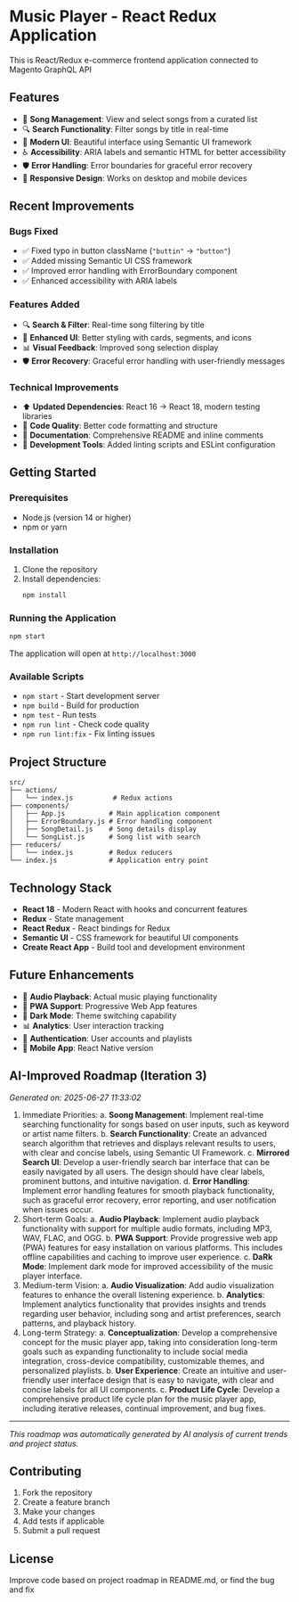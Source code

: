 # Music Player - React Redux Application

This is React/Redux e-commerce frontend application connected to Magento GraphQL API


## Features

- 🎵 **Song Management**: View and select songs from a curated list
- 🔍 **Search Functionality**: Filter songs by title in real-time
- 🎨 **Modern UI**: Beautiful interface using Semantic UI framework
- ♿ **Accessibility**: ARIA labels and semantic HTML for better accessibility
- 🛡️ **Error Handling**: Error boundaries for graceful error recovery
- 📱 **Responsive Design**: Works on desktop and mobile devices

## Recent Improvements

### Bugs Fixed
- ✅ Fixed typo in button className (`"buttin"` → `"button"`)
- ✅ Added missing Semantic UI CSS framework
- ✅ Improved error handling with ErrorBoundary component
- ✅ Enhanced accessibility with ARIA labels

### Features Added
- 🔍 **Search & Filter**: Real-time song filtering by title
- 🎨 **Enhanced UI**: Better styling with cards, segments, and icons
- 📊 **Visual Feedback**: Improved song selection display
- 🛡️ **Error Recovery**: Graceful error handling with user-friendly messages

### Technical Improvements
- ⬆️ **Updated Dependencies**: React 16 → React 18, modern testing libraries
- 🧹 **Code Quality**: Better code formatting and structure
- 📝 **Documentation**: Comprehensive README and inline comments
- 🔧 **Development Tools**: Added linting scripts and ESLint configuration

## Getting Started

### Prerequisites
- Node.js (version 14 or higher)
- npm or yarn

### Installation
1. Clone the repository
2. Install dependencies:
   ```bash
   npm install
   ```

### Running the Application
```bash
npm start
```

The application will open at `http://localhost:3000`

### Available Scripts
- `npm start` - Start development server
- `npm build` - Build for production
- `npm test` - Run tests
- `npm run lint` - Check code quality
- `npm run lint:fix` - Fix linting issues

## Project Structure

```
src/
├── actions/
│   └── index.js          # Redux actions
├── components/
│   ├── App.js           # Main application component
│   ├── ErrorBoundary.js # Error handling component
│   ├── SongDetail.js    # Song details display
│   └── SongList.js      # Song list with search
├── reducers/
│   └── index.js         # Redux reducers
└── index.js             # Application entry point
```

## Technology Stack

- **React 18** - Modern React with hooks and concurrent features
- **Redux** - State management
- **React Redux** - React bindings for Redux
- **Semantic UI** - CSS framework for beautiful UI components
- **Create React App** - Build tool and development environment

## Future Enhancements

- 🎵 **Audio Playback**: Actual music playing functionality
- 📱 **PWA Support**: Progressive Web App features
- 🎨 **Dark Mode**: Theme switching capability
- 📊 **Analytics**: User interaction tracking
- 🔐 **Authentication**: User accounts and playlists
- 📱 **Mobile App**: React Native version


## AI-Improved Roadmap (Iteration 3)
*Generated on: 2025-06-27 11:33:02*

1. Immediate Priorities:
   a. **Soong Management**: Implement real-time searching functionality for songs based on user inputs, such as keyword or artist name filters.
   b. **Search Functionality**: Create an advanced search algorithm that retrieves and displays relevant results to users, with clear and concise labels, using Semantic UI Framework.
   c. **Mirrored Search UI**: Develop a user-friendly search bar interface that can be easily navigated by all users. The design should have clear labels, prominent buttons, and intuitive navigation.
   d. **Error Handling**: Implement error handling features for smooth playback functionality, such as graceful error recovery, error reporting, and user notification when issues occur.
2. Short-term Goals:
   a. **Audio Playback**: Implement audio playback functionality with support for multiple audio formats, including MP3, WAV, FLAC, and OGG.
   b. **PWA Support**: Provide progressive web app (PWA) features for easy installation on various platforms. This includes offline capabilities and caching to improve user experience.
   c. **DaRk Mode**: Implement dark mode for improved accessibility of the music player interface.
3. Medium-term Vision:
   a. **Audio Visualization**: Add audio visualization features to enhance the overall listening experience.
   b. **Analytics**: Implement analytics functionality that provides insights and trends regarding user behavior, including song and artist preferences, search patterns, and playback history.
4. Long-term Strategy:
   a. **Conceptualization**: Develop a comprehensive concept for the music player app, taking into consideration long-term goals such as expanding functionality to include social media integration, cross-device compatibility, customizable themes, and personalized playlists.
   b. **User Experience**: Create an intuitive and user-friendly user interface design that is easy to navigate, with clear and concise labels for all UI components.
   c. **Product Life Cycle**: Develop a comprehensive product life cycle plan for the music player app, including iterative releases, continual improvement, and bug fixes.

---
*This roadmap was automatically generated by AI analysis of current trends and project status.*
## Contributing

1. Fork the repository
2. Create a feature branch
3. Make your changes
4. Add tests if applicable
5. Submit a pull request

## License


Improve code based on project roadmap in README.md, 
or find the bug and fix

